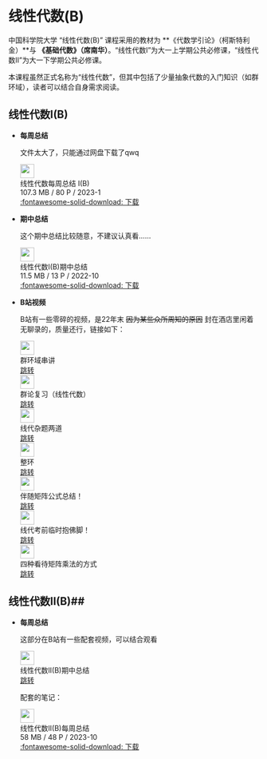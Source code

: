 # 线性代数(B)
中国科学院大学 “线性代数(B)” 课程采用的教材为 **《代数学引论》（柯斯特利金）**与 **《基础代数》（席南华）**。“线性代数I”为大一上学期公共必修课，“线性代数II”为大一下学期公共必修课。

本课程虽然正式名称为“线性代数”，但其中包括了少量抽象代数的入门知识（如群环域），读者可以结合自身需求阅读。

## 线性代数I(B)
- **每周总结**
    
    文件太大了，只能通过网盘下载了qwq
    <div class="card file-block" markdown="1">
    <div class="file-icon"><img src="/assets/images/pdf.svg" style="height: 2em;"></div>
    <div class="file-body">
    <div class="file-title">线性代数每周总结 I(B)</div>
    <div class="file-meta">107.3 MB / 80 P / 2023-1</div>
    </div>
    <a class="down-button" target="_blank" href="/assets/files/线性代数I 笔记.pdf"   markdown="1">:fontawesome-solid-download: 下载</a>
    </div>

- **期中总结**

    这个期中总结比较随意，不建议认真看……

    <div class="card file-block" markdown="1">
    <div class="file-icon"><img src="/assets/images/pdf.svg" style="height: 2em;"></div>
    <div class="file-body">
    <div class="file-title">线性代数I(B)期中总结</div>
    <div class="file-meta">11.5 MB / 13 P / 2022-10</div>
    </div>
    <a class="down-button" target="_blank" href="/assets/files/线性代数I 期中总结.pdf"   markdown="1">:fontawesome-solid-download: 下载</a>
    </div>

- **B站视频**

    B站有一些零碎的视频，是22年末 ~~因为某些众所周知的原因~~ 封在酒店里闲着无聊录的，质量还行，链接如下：

    <div class="card file-block" markdown="1">
    <div class="file-icon"><img src="/assets/images/bilibili.jpg" style="height: 2em;"></div>
    <div class="file-body">
    <div class="file-title">群环域串讲</div>
    </div>
    <a class="down-button" target="_blank" href="https://www.bilibili.com/video/BV1L84y1k7Yc/?spm_id_from=333.999.0.0&vd_source=c1a3f3faf4a9d5962c6abf481334720a"   markdown="1">跳转</a>
    </div>

    <div class="card file-block" markdown="1">
    <div class="file-icon"><img src="/assets/images/bilibili.jpg" style="height: 2em;"></div>
    <div class="file-body">
    <div class="file-title">群论复习（线性代数）</div>
    </div>
    <a class="down-button" target="_blank" href="https://www.bilibili.com/video/BV16G4y1u7Ci/?spm_id_from=333.999.0.0&vd_source=c1a3f3faf4a9d5962c6abf481334720a"   markdown="1">跳转</a>
    </div>

    <div class="card file-block" markdown="1">
    <div class="file-icon"><img src="/assets/images/bilibili.jpg" style="height: 2em;"></div>
    <div class="file-body">
    <div class="file-title">线代杂题两道</div>
    </div>
    <a class="down-button" target="_blank" href="https://www.bilibili.com/video/BV1pD4y1h7vt/?spm_id_from=333.999.0.0&vd_source=c1a3f3faf4a9d5962c6abf481334720a"   markdown="1">跳转</a>
    </div>

    <div class="card file-block" markdown="1">
    <div class="file-icon"><img src="/assets/images/bilibili.jpg" style="height: 2em;"></div>
    <div class="file-body">
    <div class="file-title">整环</div>
    </div>
    <a class="down-button" target="_blank" href="https://www.bilibili.com/video/BV1SK411q7QH/?spm_id_from=333.999.0.0&vd_source=c1a3f3faf4a9d5962c6abf481334720a"   markdown="1">跳转</a>
    </div>

    <div class="card file-block" markdown="1">
    <div class="file-icon"><img src="/assets/images/bilibili.jpg" style="height: 2em;"></div>
    <div class="file-body">
    <div class="file-title">伴随矩阵公式总结！</div>
    </div>
    <a class="down-button" target="_blank" href="https://www.bilibili.com/video/BV1U14y1P7Dj/?spm_id_from=333.999.0.0&vd_source=c1a3f3faf4a9d5962c6abf481334720a"   markdown="1">跳转</a>
    </div>

    <div class="card file-block" markdown="1">
    <div class="file-icon"><img src="/assets/images/bilibili.jpg" style="height: 2em;"></div>
    <div class="file-body">
    <div class="file-title">线代考前临时抱佛脚！</div>
    </div>
    <a class="down-button" target="_blank" href="https://www.bilibili.com/video/BV1vM41117qB/?spm_id_from=333.999.0.0&vd_source=c1a3f3faf4a9d5962c6abf481334720a"   markdown="1">跳转</a>
    </div>

    <div class="card file-block" markdown="1">
    <div class="file-icon"><img src="/assets/images/bilibili.jpg" style="height: 2em;"></div>
    <div class="file-body">
    <div class="file-title">四种看待矩阵乘法的方式</div>
    </div>
    <a class="down-button" target="_blank" href="https://www.bilibili.com/video/BV1sY411y7YR/?spm_id_from=333.999.0.0&vd_source=c1a3f3faf4a9d5962c6abf481334720a"   markdown="1">跳转</a>
    </div>

## 线性代数II(B)##

- **每周总结**

    这部分在B站有一些配套视频，可以结合观看
    <div class="card file-block" markdown="1">
    <div class="file-icon"><img src="/assets/images/bilibili.jpg" style="height: 2em;"></div>
    <div class="file-body">
    <div class="file-title">线性代数II(B)期中总结</div>
    </div>
    <a class="down-button" target="_blank" href="https://space.bilibili.com/400146621/channel/seriesdetail?sid=3967837&ctype=0"   markdown="1">跳转</a>
    </div>
    
    配套的笔记：

    <div class="card file-block" markdown="1">
    <div class="file-icon"><img src="/assets/images/pdf.svg" style="height: 2em;"></div>
    <div class="file-body">
    <div class="file-title">线性代数II(B)每周总结</div>
    <div class="file-meta">58 MB / 48 P / 2023-10</div>
    </div>
    <a class="down-button" target="_blank" href="/assets/files/线代II每周总结.pdf"   markdown="1">:fontawesome-solid-download: 下载</a>
    </div>